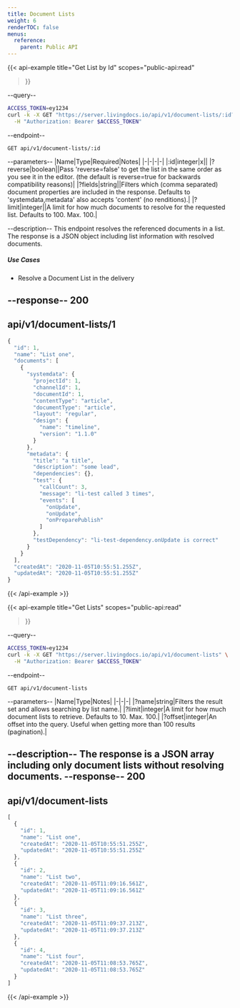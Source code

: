 ```yaml
---
title: Document Lists
weight: 6
renderTOC: false
menus:
  reference:
    parent: Public API
---
```


{{< api-example
  title="Get List by Id"
  scopes="public-api:read"
>}}

--query--

```bash
ACCESS_TOKEN=ey1234
curl -k -X GET "https://server.livingdocs.io/api/v1/document-lists/:id?reverse=false&limit=20" \
  -H "Authorization: Bearer $ACCESS_TOKEN"
```

--endpoint--
```
GET api/v1/document-lists/:id
```

--parameters--
|Name|Type|Required|Notes|
|-|-|-|-|
|:id|integer|x||
|?reverse|boolean||Pass 'reverse=false' to get the list in the same order as you see it in the editor. (the default is reverse=true for backwards compatibility reasons)|
|?fields|string||Filters which (comma separated) document properties are included in the response. Defaults to 'systemdata,metadata' also accepts 'content' (no renditions).|
|?limit|integer||A limit for how much documents to resolve for the requested list. Defaults to 100. Max. 100.|

--description--
This endpoint resolves the referenced documents in a list.<br>
The response is a JSON object including list information with resolved documents.

##### Use Cases

- Resolve a Document List in the delivery

--response--
200
---
api/v1/document-lists/1
---
```js
{
  "id": 1,
  "name": "List one",
  "documents": [
    {
      "systemdata": {
        "projectId": 1,
        "channelId": 1,
        "documentId": 1,
        "contentType": "article",
        "documentType": "article",
        "layout": "regular",
        "design": {
          "name": "timeline",
          "version": "1.1.0"
        }
      },
      "metadata": {
        "title": "a title",
        "description": "some lead",
        "dependencies": {},
        "test": {
          "callCount": 3,
          "message": "li-test called 3 times",
          "events": [
            "onUpdate",
            "onUpdate",
            "onPreparePublish"
          ]
        },
        "testDependency": "li-test-dependency.onUpdate is correct"
      }
    }
  ],
  "createdAt": "2020-11-05T10:55:51.255Z",
  "updatedAt": "2020-11-05T10:55:51.255Z"
}
```

{{< /api-example >}}

{{< api-example
  title="Get Lists"
  scopes="public-api:read"
>}}

--query--

```bash
ACCESS_TOKEN=ey1234
curl -k -X GET "https://server.livingdocs.io/api/v1/document-lists" \
  -H "Authorization: Bearer $ACCESS_TOKEN"
```

--endpoint--
```
GET api/v1/document-lists
```

--parameters--
|Name|Type|Notes|
|-|-|-|
|?name|string|Filters the result set and allows searching by list name.|
|?limit|integer|A limit for how much document lists to retrieve. Defaults to 10. Max. 100.|
|?offset|integer|An offset into the query. Useful when getting more than 100 results (pagination).|

--description--
The response is a JSON array including only document lists without resolving documents.
--response--
200
---
api/v1/document-lists
---
```js
[
  {
    "id": 1,
    "name": "List one",
    "createdAt": "2020-11-05T10:55:51.255Z",
    "updatedAt": "2020-11-05T10:55:51.255Z"
  },
  {
    "id": 2,
    "name": "List two",
    "createdAt": "2020-11-05T11:09:16.561Z",
    "updatedAt": "2020-11-05T11:09:16.561Z"
  },
  {
    "id": 3,
    "name": "List three",
    "createdAt": "2020-11-05T11:09:37.213Z",
    "updatedAt": "2020-11-05T11:09:37.213Z"
  },
  {
    "id": 4,
    "name": "List four",
    "createdAt": "2020-11-05T11:08:53.765Z",
    "updatedAt": "2020-11-05T11:08:53.765Z"
  }
]
```

{{< /api-example >}}
